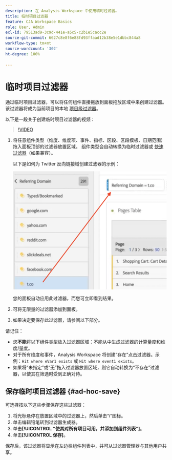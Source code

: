 ```yaml
---
description: 在 Analysis Workspace 中使用临时过滤器。
title: 临时项目过滤器
feature: CJA Workspace Basics
role: User, Admin
exl-id: 79513ad9-3c9d-441e-a5c5-c2b1e5cacc2e
source-git-commit: 6627c8e8f6e88fd93ffaad12b38e5e1dbbc844a8
workflow-type: tm+mt
source-wordcount: '302'
ht-degree: 100%

---
```


# 临时项目过滤器

通过临时项目过滤器，可以将任何组件直接拖放到面板拖放区域中来创建过滤器。 该过滤器将成为当前项目的本地 [项目级过滤器](https://experienceleague.adobe.com/docs/analytics-platform/using/cja-components/cja-filters/quick-filters.html)。

以下是一段关于创建临时项目过滤器的视频：

>[!VIDEO](https://video.tv.adobe.com/v/23978/?quality=12)


1. 将任意组件类型（维度、维度项、事件、指标、区段、区段模板、日期范围）拖入面板顶部的过滤器放置区域。 组件类型会自动转换为临时过滤器或 [快速过滤器](/help/components/filters/quick-filters.md)（如果兼容）。

   以下是如何为 Twitter 反向链接域创建过滤器的示例：

   ![](assets/ad-hoc1.png)

   您的面板自动应用此过滤器，而您可立即看到结果。

1. 可将无限量的过滤器添加到面板。
1. 如果决定要保存此过滤器，请参阅以下部分。

请记住：

* 您&#x200B;**不能**&#x200B;将以下组件类型放入过滤器区域：不能从中生成过滤器的计算量度和维度/量度。
* 对于所有维度和事件，Analysis Workspace 将创建“存在”点击过滤器。示例：`Hit where eVar1 exists` 或 `Hit where event1 exists`。
* 如果将“未指定”或“无”拖入过滤器放置区域，则它自动转换为“不存在”过滤器，以使其在筛选时受到正确对待。

## 保存临时项目过滤器 {#ad-hoc-save}

可选择按以下这些步骤保存这些过滤器：

1. 将光标悬停在放置区域中的过滤器上，然后单击“i”图标。
1. 单击编辑铅笔转到过滤器生成器。
1. 单击&#x200B;**[!UICONTROL “使其对所有项目可用，并添加到组件列表”]**。
1. 单击&#x200B;**[!UICONTROL 保存]**。

保存后，该过滤器将显示在左边栏组件列表中，并可从过滤器管理器与其他用户共享。

